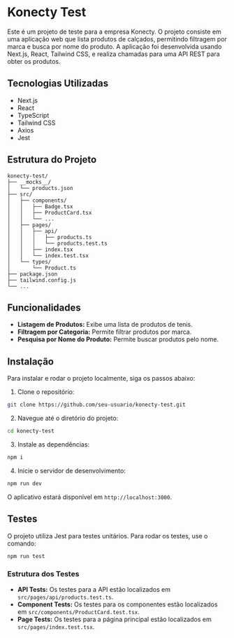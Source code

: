 # Konecty Test

Este é um projeto de teste para a empresa Konecty. O projeto consiste em uma aplicação web que lista produtos de calçados, permitindo filtragem por marca e busca por nome do produto. A aplicação foi desenvolvida usando Next.js, React, Tailwind CSS, e realiza chamadas para uma API REST para obter os produtos.

## Tecnologias Utilizadas

- Next.js
- React
- TypeScript
- Tailwind CSS
- Axios
- Jest

## Estrutura do Projeto

```plaintext
konecty-test/
├── __mocks__/
│   └── products.json
├── src/
│   ├── components/
│   │   ├── Badge.tsx
│   │   ├── ProductCard.tsx
│   │   └── ...
│   ├── pages/
│   │   ├── api/
│   │   │   ├── products.ts
│   │   │   └── products.test.ts
│   │   ├── index.tsx
│   │   └── index.test.tsx
│   └── types/
│       └── Product.ts
├── package.json
├── tailwind.config.js
└── ...
```

## Funcionalidades

- **Listagem de Produtos:** Exibe uma lista de produtos de tenis.
- **Filtragem por Categoria:** Permite filtrar produtos por marca.
- **Pesquisa por Nome do Produto:** Permite buscar produtos pelo nome.

## Instalação

Para instalar e rodar o projeto localmente, siga os passos abaixo:

1. Clone o repositório:

```bash
git clone https://github.com/seu-usuario/konecty-test.git
```

2. Navegue até o diretório do projeto:

```bash
cd konecty-test
```

3. Instale as dependências:

```bash
npm i
```

4. Inicie o servidor de desenvolvimento:

```bash
npm run dev
```

O aplicativo estará disponível em `http://localhost:3000`.

## Testes

O projeto utiliza Jest para testes unitários. Para rodar os testes, use o comando:

```bash
npm run test
```

### Estrutura dos Testes

- **API Tests:** Os testes para a API estão localizados em `src/pages/api/products.test.ts`.
- **Component Tests:** Os testes para os componentes estão localizados em `src/components/ProductCard.test.tsx`.
- **Page Tests:** Os testes para a página principal estão localizados em `src/pages/index.test.tsx`.
